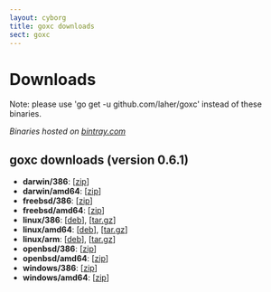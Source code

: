 ```yaml
---
layout: cyborg
title: goxc downloads
sect: goxc
---
```


Downloads
=========

Note: please use 'go get -u github.com/laher/goxc' instead of these binaries.

*Binaries hosted on [bintray.com](http://bintray.com/pkg/show/general/laher/utils/goxc)*

goxc downloads (version 0.6.1)
-------------

 * **darwin/386**: [[zip](https://dl.bintray.com//content/laher/utils/darwin_386/goxc_0.6.1_darwin_386.zip?direct)]
 * **darwin/amd64**: [[zip](https://dl.bintray.com//content/laher/utils/darwin_amd64/goxc_0.6.1_darwin_amd64.zip?direct)]
 * **freebsd/386**: [[zip](https://dl.bintray.com//content/laher/utils/freebsd_386/goxc_0.6.1_freebsd_386.zip?direct)]
 * **freebsd/amd64**: [[zip](https://dl.bintray.com//content/laher/utils/freebsd_amd64/goxc_0.6.1_freebsd_amd64.zip?direct)]
 * **linux/386**: [[deb](https://dl.bintray.com//content/laher/utils/linux_386/goxc_0.6.1_i386.deb?direct)], [[tar.gz](https://dl.bintray.com//content/laher/utils/linux_386/goxc_0.6.1_linux_386.tar.gz?direct)]
 * **linux/amd64**: [[deb](https://dl.bintray.com//content/laher/utils/linux_amd64/goxc_0.6.1_amd64.deb?direct)], [[tar.gz](https://dl.bintray.com//content/laher/utils/linux_amd64/goxc_0.6.1_linux_amd64.tar.gz?direct)]
 * **linux/arm**: [[deb](https://dl.bintray.com//content/laher/utils/linux_arm/goxc_0.6.1_armel.deb?direct)], [[tar.gz](https://dl.bintray.com//content/laher/utils/linux_arm/goxc_0.6.1_linux_arm.tar.gz?direct)]
 * **openbsd/386**: [[zip](https://dl.bintray.com//content/laher/utils/openbsd_386/goxc_0.6.1_openbsd_386.zip?direct)]
 * **openbsd/amd64**: [[zip](https://dl.bintray.com//content/laher/utils/openbsd_amd64/goxc_0.6.1_openbsd_amd64.zip?direct)]
 * **windows/386**: [[zip](https://dl.bintray.com//content/laher/utils/windows_386/goxc_0.6.1_windows_386.zip?direct)]
 * **windows/amd64**: [[zip](https://dl.bintray.com//content/laher/utils/windows_amd64/goxc_0.6.1_windows_amd64.zip?direct)]
